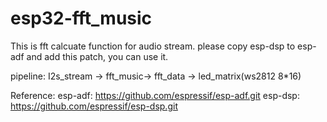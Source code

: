 # esp32-fft_music

This is fft calcuate function for audio stream. please copy esp-dsp to esp-adf and add this patch, you can use it.

pipeline:
  I2s_stream -> fft_music-> fft_data -> led_matrix(ws2812 8*16)
  
  
  
Reference:
  esp-adf:
      https://github.com/espressif/esp-adf.git
  esp-dsp:
      https://github.com/espressif/esp-dsp.git
